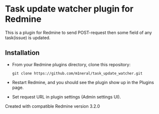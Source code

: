 # Task update watcher plugin for Redmine

This is a plugin for Redmine to send POST-request then some field of any task(issue) is updated.

## Installation

- From your Redmine plugins directory, clone this repository:

    ```
    git clone https://github.com/m1neral/task_update_watcher.git
    ```

- Restart Redmine, and you should see the plugin show up in the Plugins page.

- Set request URL in plugin settings (Admin settings UI).
    
Created with compatible Redmine version 3.2.0
